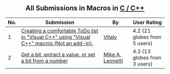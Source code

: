﻿<div align="center">

## All Submissions in Macros in [C / C\+\+](../ByWorld/c-c.md)

</div>

No.  | Submission | By   | User Rating
---- | ---------- | ---- | -----------
1 | [Creating a comfortable ToDo list in "Visual C\+\+" using "Visual C\+\+" macros \(Not an add\-in\)\.<br />](https://github.com/Planet-Source-Code/vitaly-creating-a-comfortable-todo-list-in-visual-c-using-visual-c-macros-not-an-add-in__3-1204) | [Vitaly](../ByAuthor/vitaly.md) | 4.2 (21 globes from 5 users)
2 | [Get a bit, extract a value, or set a bit from a number<br />](https://github.com/Planet-Source-Code/mike-a-leonetti-get-a-bit-extract-a-value-or-set-a-bit-from-a-number__3-485) | [Mike A\. Leonetti](../ByAuthor/mike-a-leonetti.md) | 4.3 (13 globes from 3 users)
